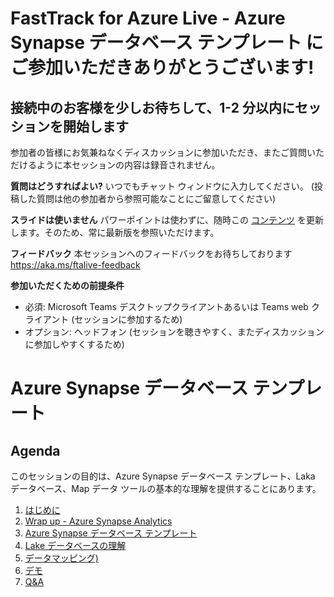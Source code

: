 # FastTrack for Azure Live - Azure Synapse データベース テンプレート にご参加いただきありがとうございます! 
## 接続中のお客様を少しお待ちして、1-2 分以内にセッションを開始します

参加者の皆様にお気兼ねなくディスカッションに参加いただき、またご質問いただけるように本セッションの内容は録音されません。

**質問はどうすればよい?** いつでもチャット ウィンドウに入力してください。 (投稿した質問は他の参加者から参照可能なことにご留意してください)

**スライドは使いません** パワーポイントは使わずに、随時この [コンテンツ](https://github.com/Azure/fta-japan/tree/synapseDatabaseTemplates/FTALive/SynapseDatabaseTemplates) を更新します。そのため、常に最新版を参照いただけます。

**フィードバック** 本セッションへのフィードバックをお待ちしております https://aka.ms/ftalive-feedback

**参加いただくための前提条件**
* 必須: Microsoft Teams デスクトップクライアントあるいは Teams web クライアント (セッションに参加するため)
* オプション: ヘッドフォン (セッションを聴きやすく、またディスカッションに参加しやすくするため)

# Azure Synapse データベース テンプレート
## Agenda
このセッションの目的は、Azure Synapse データベース テンプレート、Laka データベース、Map データ ツールの基本的な理解を提供することにあります。

1. [はじめに](./introduction.md)
1. [Wrap up - Azure Synapse Analytics](./azuresynapse.md)
1. [Azure Synapse データベース テンプレート](./databasetemplates.md)
1. [Lake データベースの理解](./lakedatabase.md)
1. [データマッピング)](./mapdata.md)
1. [デモ](./demo.md)
1. [Q&A](./QnA.md)
